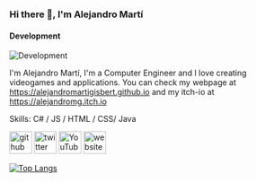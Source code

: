 ### Hi there 👋, I'm Alejandro Martí
#### Development
![Development](https://drive.google.com/uc?export=view&id=1hs36s3CWvnMynI9yQayRiNpKF2hw4Qv8)

I'm Alejandro Martí, I'm a Computer Engineer and I love creating videogames and applications. You can check my webpage at https://alejandromartigisbert.github.io and my itch-io at https://alejandromg.itch.io

Skills: C# / JS / HTML / CSS/ Java


[<img src='https://cdn.jsdelivr.net/npm/simple-icons@3.0.1/icons/github.svg' alt='github' height='40'>](https://github.com/AlejandroMartiGisbert)  [<img src='https://cdn.jsdelivr.net/npm/simple-icons@3.0.1/icons/twitter.svg' alt='twitter' height='40'>](https://twitter.com/marti_gisbert)  [<img src='https://cdn.jsdelivr.net/npm/simple-icons@3.0.1/icons/youtube.svg' alt='YouTube' height='40'>](https://www.youtube.com/channel/UCzXVy7-Thtkssg6bZZq6vZg)  [<img src='https://cdn.jsdelivr.net/npm/simple-icons@3.0.1/icons/icloud.svg' alt='website' height='40'>](https://alejandromartigisbert.github.io/)  

[![Top Langs](https://github-readme-stats.vercel.app/api/top-langs/?username=AlejandroMartiGisbert)](https://github.com/anuraghazra/github-readme-stats)

